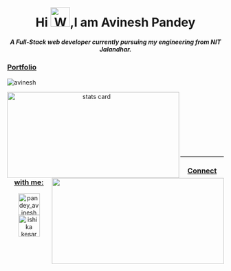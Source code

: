 <h1 align="center">Hi <img src="https://raw.githubusercontent.com/nixin72/nixin72/master/wave.gif" 
         alt="Waving hand animated gif"
         height="45"
         width="45" />,I am Avinesh Pandey</h1>
    <h5 align="center">
        A Full-Stack web developer currently pursuing my engineering from NIT Jalandhar. 
         <br>
  
###                              [Portfolio](https://avineshpandey.netlify.app/)

<!-- **avinesh2101/avinesh2101** is a ✨ _special_ ✨ repository because its `README.md` (this file) appears on your GitHub profile. -->

<p > <img src="https://komarev.com/ghpvc/?username=avinesh2101&label=Profile%20views&color=0e75b6&style=flat" alt="avinesh" /> </p>
         
<p>
<a align= "center" href="https://github.com/avinesh2101">
<img align="left" alt= "stats card" height="200px" width="400" src="https://github-readme-streak-stats.herokuapp.com/?user=avinesh2101&theme=radical">
<!-- <img align="right" height="350" width="400" src="https://cdn.dribbble.com/users/2238041/screenshots/4763918/working.gif" /> </a> -->
<img align="right" height="200px" width="400" src="https://github-readme-stats.vercel.app/api?username=avinesh2101&count_private=true&theme=radical&show_icons=true" />
         
</p>
<br><br><br><br><br><br><br><br>
<hr>
<!-- <p align="left"> <a href="https://twitter.com/pandey_avinesh" target="blank"><img src="https://img.shields.io/twitter/follow/pandey_avinesh?logo=twitter&style=for-the-badge" alt="pandey_avinesh" /></a> </p> -->




         
 <h3 align="center">Connect with me:</h3>
<p align="center">
<a href="https://twitter.com/pandey_avinesh" target="blank"><img align="center" src="https://img.icons8.com/cute-clipart/64/000000/twitter.png" alt="pandey_avinesh" height="50" width="50" /></a> 
<a href="https://www.linkedin.com/in/avineshpandey/" target="blank"><img align="center" src="https://img.icons8.com/cute-clipart/64/000000/linkedin.png" alt="ishika kesarwani" height="50" width="50" /></a>
</p>
